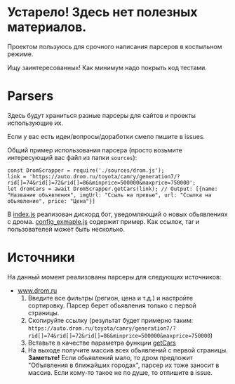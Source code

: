 # Устарело! Здесь нет полезных материалов.

Проектом пользуюсь для срочного написания парсеров в костыльном режиме.





Ищу заинтересованных! Как минимум надо покрыть код тестами.

Parsers
=
Здесь будут храниться разные парсеры для сайтов и проекты использующие их.

Если у вас есть идеи/вопросы/доработки смело пишите в issues.


Общий пример использования парсера (просто возьмите интересующий вас файл из папки `sources`):
```
const DromScrapper = require('./sources/drom.js');
link = 'https://auto.drom.ru/toyota/camry/generation7/?rid[]=74&rid[]=72&rid[]=86&minprice=500000&maxprice=750000';
let dromCars = await DromScrapper.getCars(link); // Output: [{name: "Название обьявления", imgUrl: "Ссыль на превью", url: "Ссылка на обьявление", price: "Цена"}]
```

В [index.js](index.js) реализован дискорд бот, уведомляющий о новых обьявлениях с дрома. [config_exmaple.js](config_example.js) содержит пример. Как ссылок, таr и пользователей может быть несколько.

Источники
=
На данный момент реализованы парсеры для следующих источников:
* www.drom.ru 
  1. Введите все фильтры (регион, цена и т.д.) и настройте сортировку. Парсер берет обьявления только с первой страницы.
  2. Скопируйте ссылку (результат будет примерно таким: `https://auto.drom.ru/toyota/camry/generation7/?rid[]=74&rid[]=72&rid[]=86&minprice=500000&maxprice=750000`)
  3. Вставьте в качестве параметра функции [getCars](index.js#L21)
  4. На выходе получите массив всех обьявлений с первой страницы.
  **Заметьте!** Если обьявлений мало, то дром предложит "Объявления в ближайших городах", парсер их тоже заносит в массив. Если кому-то такое не по душе, то отпишите в issue.
